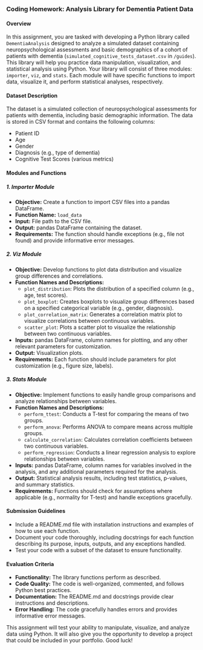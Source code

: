 ### Coding Homework: Analysis Library for Dementia Patient Data

#### Overview
In this assignment, you are tasked with developing a Python library called `DementiaAnalysis` designed to analyze a simulated dataset containing neuropsychological assessments and basic demographics of a cohort of patients with dementia (`simulated_cognitive_tests_dataset.csv` in `/guides`). This library will help you practice data manipulation, visualization, and statistical analysis using Python. Your library will consist of three modules: `importer`, `viz`, and `stats`. Each module will have specific functions to import data, visualize it, and perform statistical analyses, respectively.

#### Dataset Description
The dataset is a simulated collection of neuropsychological assessments for patients with dementia, including basic demographic information. The data is stored in CSV format and contains the following columns:

- Patient ID
- Age
- Gender
- Diagnosis (e.g., type of dementia)
- Cognitive Test Scores (various metrics)

#### Modules and Functions

##### 1. Importer Module
- **Objective:** Create a function to import CSV files into a pandas DataFrame.
- **Function Name:** `load_data`
- **Input:** File path to the CSV file.
- **Output:** pandas DataFrame containing the dataset.
- **Requirements:** The function should handle exceptions (e.g., file not found) and provide informative error messages.

##### 2. Viz Module
- **Objective:** Develop functions to plot data distribution and visualize group differences and correlations.
- **Function Names and Descriptions:**
  - `plot_distribution`: Plots the distribution of a specified column (e.g., age, test scores).
  - `plot_boxplot`: Creates boxplots to visualize group differences based on a specified categorical variable (e.g., gender, diagnosis).
  - `plot_correlation_matrix`: Generates a correlation matrix plot to visualize correlations between continuous variables.
  - `scatter_plot`: Plots a scatter plot to visualize the relationship between two continuous variables.
- **Inputs:** pandas DataFrame, column names for plotting, and any other relevant parameters for customization.
- **Output:** Visualization plots.
- **Requirements:** Each function should include parameters for plot customization (e.g., figure size, labels).

##### 3. Stats Module
- **Objective:** Implement functions to easily handle group comparisons and analyze relationships between variables.
- **Function Names and Descriptions:**
  - `perform_ttest`: Conducts a T-test for comparing the means of two groups.
  - `perform_anova`: Performs ANOVA to compare means across multiple groups.
  - `calculate_correlation`: Calculates correlation coefficients between two continuous variables.
  - `perform_regression`: Conducts a linear regression analysis to explore relationships between variables.
- **Inputs:** pandas DataFrame, column names for variables involved in the analysis, and any additional parameters required for the analysis.
- **Output:** Statistical analysis results, including test statistics, p-values, and summary statistics.
- **Requirements:** Functions should check for assumptions where applicable (e.g., normality for T-test) and handle exceptions gracefully.

#### Submission Guidelines
- Include a README.md file with installation instructions and examples of how to use each function.
- Document your code thoroughly, including docstrings for each function describing its purpose, inputs, outputs, and any exceptions handled.
- Test your code with a subset of the dataset to ensure functionality.

#### Evaluation Criteria
- **Functionality:** The library functions perform as described.
- **Code Quality:** The code is well-organized, commented, and follows Python best practices.
- **Documentation:** The README.md and docstrings provide clear instructions and descriptions.
- **Error Handling:** The code gracefully handles errors and provides informative error messages.


This assignment will test your ability to manipulate, visualize, and analyze data using Python. It will also give you the opportunity to develop a project that could be included in your portfolio. Good luck!
